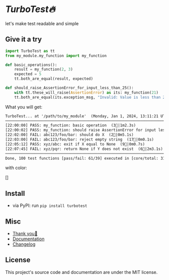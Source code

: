 # *TurboTest🔥*

let's make test readable and simple


## Give it a try

```python
import TurboTest as tt
from my_module.my_function import my_function

def basic_operations():
    result = my_function(2, 3)
    expected = 5
    tt.both_are_equal(result, expected)

def should_raise_AssertionError_for_input_less_than_25():
    with tt.these_will_raise(AssertionError) as its: my_function(21)
    tt.both_are_equal(its.exception_msg, "Invalid: Value is less than 25.")
```

What you will get:

```txt
TurboTest... at '/path/to/my_module'  (Monday, Jan 1, 2024, 13:11:21 UTC-0800)
──────────────────────────────────────────────────────────────────────────────────────────────────
[22:00:00] PASS: my_function: basic operation  (3🧪|1m2.3s)
[22:00:02] PASS: my_function: should raise AssertionError for input less than 25  (9🧪|2m2.1s)
[22:02:00] FAIL: abc123/foo/bar: should do X  (2🧪|0m5.1s)
[22:03:00] FAIL: abc123/foo/bar: reject empty string  (17🧪|0m0.1s)
[22:05:12] PASS: xyz/abc: exit if X equal to None  (9🧪|0m0.7s)
[22:07:45] FAIL: xyz/pqr: return None if Y does not exist  (6🧪|2m3.1s)
──────────────────────────────────────────────────────────────────────────────────────────────────
Done, 100 test functions [pass/fail: 61/39] executed in [core/total: 31m2.0s/37m3.1s] 🔥🔥
```

with color:

[]


## Install

- via PyPI: run `pip install turbotest`

## Misc

- [Thank you💙](https://nvfp.github.io/thank-you)
- [Documentation](https://nvfp.github.io/mykit)
- [Changelog](https://nvfp.github.io/mykit/changelog)


## License

This project's source code and documentation are under the MIT license.

